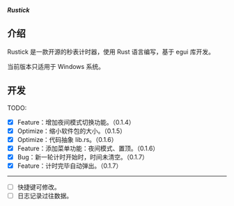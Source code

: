 ***Rustick***

## 介绍

Rustick 是一款开源的秒表计时器，使用 Rust 语言编写，基于 egui 库开发。

当前版本只适用于 Windows 系统。

## 开发

TODO:
- [x] Feature：增加夜间模式切换功能。（0.1.4）
- [x] Optimize：缩小软件包的大小。（0.1.5）
- [x] Optimize：代码抽象 lib.rs。（0.1.6）
- [x] Feature：添加菜单功能：夜间模式、置顶。（0.1.6）
- [x] Bug：新一轮计时开始时，时间未清空。（0.1.7）
- [x] Feature：计时完毕自动弹出。（0.1.7）

---

- [ ] 快捷键可修改。
- [ ] 日志记录过往数据。